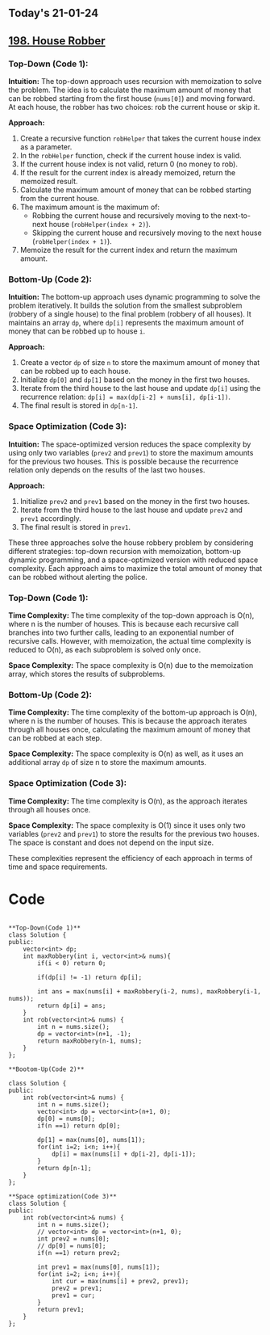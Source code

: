 ## Today's 21-01-24 
## [198. House Robber](https://leetcode.com/problems/house-robber/description/?envType=daily-question&envId=2024-01-21)


### Top-Down (Code 1):

**Intuition:**
The top-down approach uses recursion with memoization to solve the problem. The idea is to calculate the maximum amount of money that can be robbed starting from the first house (`nums[0]`) and moving forward. At each house, the robber has two choices: rob the current house or skip it.

**Approach:**
1. Create a recursive function `robHelper` that takes the current house index as a parameter.
2. In the `robHelper` function, check if the current house index is valid.
3. If the current house index is not valid, return 0 (no money to rob).
4. If the result for the current index is already memoized, return the memoized result.
5. Calculate the maximum amount of money that can be robbed starting from the current house.
6. The maximum amount is the maximum of:
   - Robbing the current house and recursively moving to the next-to-next house (`robHelper(index + 2)`).
   - Skipping the current house and recursively moving to the next house (`robHelper(index + 1)`).
7. Memoize the result for the current index and return the maximum amount.

### Bottom-Up (Code 2):

**Intuition:**
The bottom-up approach uses dynamic programming to solve the problem iteratively. It builds the solution from the smallest subproblem (robbery of a single house) to the final problem (robbery of all houses). It maintains an array `dp`, where `dp[i]` represents the maximum amount of money that can be robbed up to house `i`.

**Approach:**
1. Create a vector `dp` of size `n` to store the maximum amount of money that can be robbed up to each house.
2. Initialize `dp[0]` and `dp[1]` based on the money in the first two houses.
3. Iterate from the third house to the last house and update `dp[i]` using the recurrence relation: `dp[i] = max(dp[i-2] + nums[i], dp[i-1])`.
4. The final result is stored in `dp[n-1]`.

### Space Optimization (Code 3):

**Intuition:**
The space-optimized version reduces the space complexity by using only two variables (`prev2` and `prev1`) to store the maximum amounts for the previous two houses. This is possible because the recurrence relation only depends on the results of the last two houses.

**Approach:**
1. Initialize `prev2` and `prev1` based on the money in the first two houses.
2. Iterate from the third house to the last house and update `prev2` and `prev1` accordingly.
3. The final result is stored in `prev1`.

These three approaches solve the house robbery problem by considering different strategies: top-down recursion with memoization, bottom-up dynamic programming, and a space-optimized version with reduced space complexity. Each approach aims to maximize the total amount of money that can be robbed without alerting the police.

### Top-Down (Code 1):

**Time Complexity:**
The time complexity of the top-down approach is O(n), where n is the number of houses. This is because each recursive call branches into two further calls, leading to an exponential number of recursive calls. However, with memoization, the actual time complexity is reduced to O(n), as each subproblem is solved only once.

**Space Complexity:**
The space complexity is O(n) due to the memoization array, which stores the results of subproblems.

### Bottom-Up (Code 2):

**Time Complexity:**
The time complexity of the bottom-up approach is O(n), where n is the number of houses. This is because the approach iterates through all houses once, calculating the maximum amount of money that can be robbed at each step.

**Space Complexity:**
The space complexity is O(n) as well, as it uses an additional array `dp` of size n to store the maximum amounts.

### Space Optimization (Code 3):

**Time Complexity:**
The time complexity is O(n), as the approach iterates through all houses once.

**Space Complexity:**
The space complexity is O(1) since it uses only two variables (`prev2` and `prev1`) to store the results for the previous two houses. The space is constant and does not depend on the input size.

These complexities represent the efficiency of each approach in terms of time and space requirements.



# Code
```

**Top-Down(Code 1)**
class Solution {
public:
    vector<int> dp;
    int maxRobbery(int i, vector<int>& nums){
        if(i < 0) return 0;

        if(dp[i] != -1) return dp[i];

        int ans = max(nums[i] + maxRobbery(i-2, nums), maxRobbery(i-1, nums));
        return dp[i] = ans;
    }
    int rob(vector<int>& nums) {
        int n = nums.size();
        dp = vector<int>(n+1, -1);
        return maxRobbery(n-1, nums);
    }
};

**Bootom-Up(Code 2)**

class Solution {
public:
    int rob(vector<int>& nums) {
        int n = nums.size();
        vector<int> dp = vector<int>(n+1, 0);
        dp[0] = nums[0];
        if(n ==1) return dp[0];

        dp[1] = max(nums[0], nums[1]);
        for(int i=2; i<n; i++){
            dp[i] = max(nums[i] + dp[i-2], dp[i-1]);
        }
        return dp[n-1];
    }
};

**Space optimization(Code 3)**
class Solution {
public:
    int rob(vector<int>& nums) {
        int n = nums.size();
        // vector<int> dp = vector<int>(n+1, 0);
        int prev2 = nums[0];
        // dp[0] = nums[0];
        if(n ==1) return prev2;

        int prev1 = max(nums[0], nums[1]);
        for(int i=2; i<n; i++){
            int cur = max(nums[i] + prev2, prev1);
            prev2 = prev1;
            prev1 = cur;
        }
        return prev1;
    }
};

```
